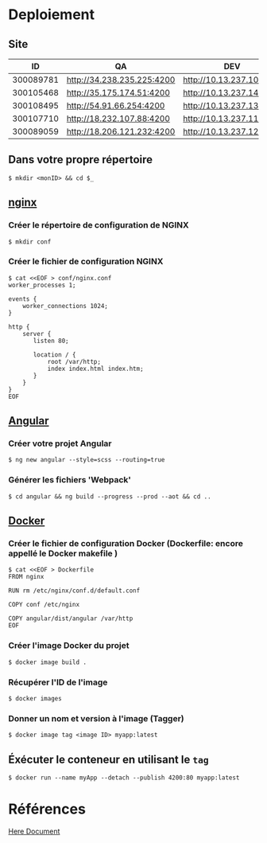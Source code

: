 # Deploiement

## Site

| ID      |  QA                        |  DEV                     |
|---------|----------------------------|--------------------------|
|300089781| http://34.238.235.225:4200 | http://10.13.237.10:4200 |
|300105468| http://35.175.174.51:4200  | http://10.13.237.14:4200 |
|300108495| http://54.91.66.254:4200   | http://10.13.237.13:4200 |
|300107710| http://18.232.107.88:4200  | http://10.13.237.11:4200 |
|300089059| http://18.206.121.232:4200 | http://10.13.237.12:4200 |

## Dans votre propre répertoire

```
$ mkdir <monID> && cd $_
```

## [nginx](https://www.nginx.com/) 

### Créer le répertoire de configuration de NGINX

```
$ mkdir conf 
```

### Créer le fichier de configuration NGINX

```
$ cat <<EOF > conf/nginx.conf
worker_processes 1;

events {
    worker_connections 1024;
}

http {
    server {
       listen 80;

       location / {
           root /var/http;
           index index.html index.htm;
       }
    }
}
EOF
```

## [Angular](https://angular.io)

### Créer votre projet Angular

```
$ ng new angular --style=scss --routing=true
```

### Générer les fichiers 'Webpack'

```
$ cd angular && ng build --progress --prod --aot && cd ..
```

## [Docker](https://docker.io)

### Créer le fichier de configuration Docker (Dockerfile: encore appellé le Docker makefile )

```
$ cat <<EOF > Dockerfile
FROM nginx

RUN rm /etc/nginx/conf.d/default.conf

COPY conf /etc/nginx

COPY angular/dist/angular /var/http
EOF
```

### Créer l'image Docker du projet

```
$ docker image build .
```

### Récupérer l'ID de l'image

```
$ docker images
```

### Donner un nom et version à l'image (Tagger)

```
$ docker image tag <image ID> myapp:latest
```

## Éxécuter le conteneur en utilisant le `tag`

```
$ docker run --name myApp --detach --publish 4200:80 myapp:latest
```

# Références 

[Here Document](https://en.wikipedia.org/wiki/Here_document#Unix_shells)
